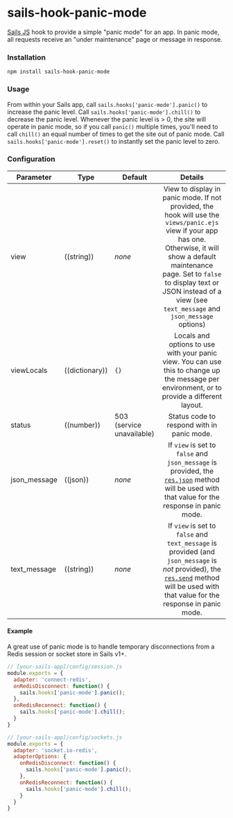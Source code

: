 # sails-hook-panic-mode

[Sails JS](http://sailsjs.org) hook to provide a simple "panic mode" for an app.  In panic mode, all requests receive an "under maintenance" page or message in response.

### Installation

`npm install sails-hook-panic-mode`

### Usage

From within your Sails app, call `sails.hooks['panic-mode'].panic()` to increase the panic level.  Call `sails.hooks['panic-mode'].chill()` to decrease the panic level.  Whenever the panic level is > 0, the site will operate in panic mode, so if you call `panic()` multiple times, you'll need to call `chill()` an equal number of times to get the site out of panic mode.  Call `sails.hooks['panic-mode'].reset()` to instantly set the panic level to zero.

### Configuration

Parameter      | Type                | Default | Details
-------------- | ------------------- | ------- | :---------------------------------:
view | ((string)) | _none_ | View to display in panic mode.  If not provided, the hook will use the `views/panic.ejs` view if your app has one.  Otherwise, it will show a default maintenance page.  Set to `false` to display text or JSON instead of a view (see `text_message` and `json_message` options)
viewLocals | ((dictionary)) | `{}` | Locals and options to use with your panic view.  You can use this to change up the message per environment, or to provide a different layout.
status | ((number)) | 503 (service unavailable) | Status code to respond with in panic mode.
json_message | ((json)) | _none_ | If `view` is set to `false` and `json_message` is provided, the [`res.json`](http://sailsjs.org/documentation/reference/response-res/res-json) method will be used with that value for the response in panic mode.
text_message | ((string)) | _none_ | If `view` is set to `false` and `text_message` is provided (and `json_message` is _not_ provided), the [`res.send`](http://sailsjs.org/documentation/reference/response-res/res-send) method will be used with that value for the response in panic mode.

#### Example

A great use of panic mode is to handle temporary disconnections from a Redis session or socket store in Sails v1+.  

```javascript
// [your-sails-app]/config/session.js
module.exports = {
  adapter: 'connect-redis',
  onRedisDisconnect: function() {
    sails.hooks['panic-mode'].panic();
  },
  onRedisReconnect: function() {
    sails.hooks['panic-mode'].chill();
  }
}

// [your-sails-app]/config/sockets.js
module.exports = {
  adapter: 'socket.io-redis',
  adapterOptions: {
    onRedisDisconnect: function() {
      sails.hooks['panic-mode'].panic();
    },
    onRedisReconnect: function() {
      sails.hooks['panic-mode'].chill();
    }
  }
}

```
